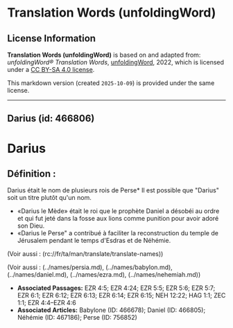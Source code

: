 # Translation Words (unfoldingWord)

## License Information

**Translation Words (unfoldingWord)** is based on and adapted from: _unfoldingWord® Translation Words_, [unfoldingWord](https://unfoldingword.org/utw), 2022, which is licensed under a [CC BY-SA 4.0 license](https://creativecommons.org/licenses/by-sa/4.0/legalcode.en).

This markdown version (created `2025-10-09`) is provided under the same license.



--------------------------------

## Darius (id: 466806)

Darius
======

Définition :
------------

Darius était le nom de plusieurs rois de Perse\* Il est possible que "Darius" soit un titre plutôt qu'un nom.

* «Darius le Mède» était le roi que le prophète Daniel a désobéi au ordre et qui fut jeté dans la fosse aux lions comme punition pour avoir adoré son Dieu.
* «Darius le Perse" a contribué à faciliter la reconstruction du temple de Jérusalem pendant le temps d'Esdras et de Néhémie.

(Voir aussi : (rc://fr/ta/man/translate/translate\-names))

(Voir aussi : (../names/persia.md), (../names/babylon.md), (../names/daniel.md), (../names/ezra.md), (../names/nehemiah.md))

* **Associated Passages:** EZR 4:5; EZR 4:24; EZR 5:5; EZR 5:6; EZR 5:7; EZR 6:1; EZR 6:12; EZR 6:13; EZR 6:14; EZR 6:15; NEH 12:22; HAG 1:1; ZEC 1:1; EZR 4:4–EZR 4:6
* **Associated Articles:** Babylone (ID: 466678); Daniel (ID: 466805); Néhémie (ID: 467186); Perse (ID: 756852)


